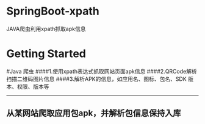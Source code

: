 # SpringBoot-xpath
JAVA爬虫利用xpath抓取apk信息
# Getting Started
#Java 爬虫
####1.使用xpath表达式抓取网站页面apk信息
####2.QRCode解析扫描二维码图片信息
####3.解析APK的信息，如应用名、图标、包名、SDK 版本、权限、版本等


***
## 从某网站爬取应用包apk，并解析包信息保持入库
